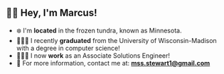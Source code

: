 
## ✌🏿 Hey, I'm <b>Marcus</b>!<br>
- ❄️ I'm <b>located</b> in the frozen tundra, known as Minnesota.<br>
- 👨🏿‍🎓 I recently <b>graduated</b> from the University of Wisconsin-Madison with a degree in computer science!<br>
- 👨🏿‍💻 I now <b>work</b> as an Associate Solutions Engineer!<br>
- 📧 For more information, contact me at: <b>mss.stewart1@gmail.com</b>
